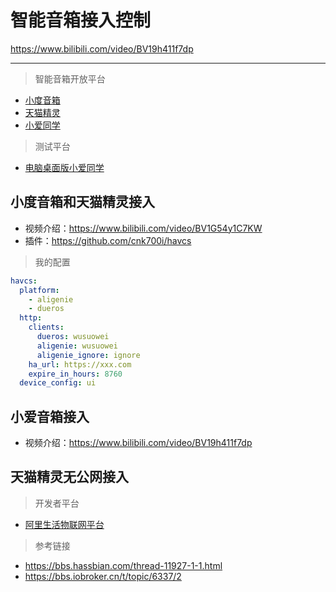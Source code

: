 # 智能音箱接入控制
https://www.bilibili.com/video/BV19h411f7dp

---

> 智能音箱开放平台
- [小度音箱](https://dueros.baidu.com/dbp/main/console)
- [天猫精灵](https://iap.aligenie.com/console/skill/list)
- [小爱同学](https://developers.xiaoai.mi.com/skills/create/list)

> 测试平台
- [电脑桌面版小爱同学](https://www.mi.com/service/bijiben/drivers/Smart-Mouse)

## 小度音箱和天猫精灵接入
- 视频介绍：https://www.bilibili.com/video/BV1G54y1C7KW
- 插件：https://github.com/cnk700i/havcs

> 我的配置
```yaml
havcs:
  platform:                               
    - aligenie
    - dueros
  http:
    clients:
      dueros: wusuowei
      aligenie: wusuowei
      aligenie_ignore: ignore
    ha_url: https://xxx.com
    expire_in_hours: 8760
  device_config: ui
```

## 小爱音箱接入
- 视频介绍：https://www.bilibili.com/video/BV19h411f7dp

## 天猫精灵无公网接入

> 开发者平台
- [阿里生活物联网平台](https://living.aliyun.com/)

> 参考链接
- https://bbs.hassbian.com/thread-11927-1-1.html
- https://bbs.iobroker.cn/t/topic/6337/2